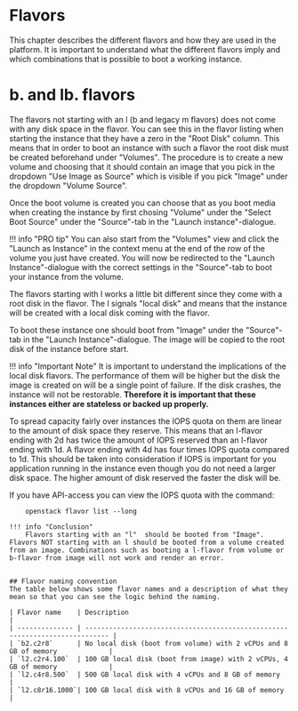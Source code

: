 # Flavors
This chapter describes the different flavors and how they are used in the platform. It is important to understand what the different flavors imply and which combinations that is possible to boot a working instance.

# b. and lb. flavors
The flavors not starting with an l (b and legacy m flavors) does not come with any disk space in the flavor. You can see this in the flavor listing when starting the instance that they have a zero in the "Root Disk" column. This means that in order to boot an instance with such a flavor the root disk must be created beforehand under "Volumes". The procedure is to create a new volume and choosing that it should contain an image that you pick in the dropdown "Use Image as Source" which is visible if you pick "Image" under the dropdown "Volume Source".

Once the boot volume is created you can choose that as you boot media when creating the instance by first chosing "Volume" under the "Select Boot Source" under the "Source"-tab in the "Launch instance"-dialogue. 

!!! info "PRO tip"
    You can also start from the "Volumes" view and click the "Launch as Instance" in the context menu at the end of the row of the volume you just have created. You will now be redirected to the "Launch Instance"-dialogue with the correct settings in the "Source"-tab to boot your instance from the volume.

The flavors starting with l works a little bit different since they come with a root disk in the flavor. The l signals "local disk" and means that the instance will be created with a local disk coming with the flavor.

To boot these instance one should boot from "Image" under the "Source"-tab in the "Launch Instance"-dialogue. The image will be copied to the root disk of the instance before start.

!!! info "Important Note"
    It is important to understand the implications of the local disk flavors. The performance of them will be higher but the disk the image is created on  will be a single point of failure. If the disk crashes, the instance will not be restorable. **Therefore it is important that these instances either are stateless or backed up properly.** 

To spread capacity fairly over instances the IOPS quota on them are linear to the amount of disk space they reserve. This means that an l-flavor ending with 2d has twice the amount of IOPS reserved than an l-flavor ending with 1d. A flavor ending with 4d has four times IOPS quota compared to 1d. This should be taken into consideration if IOPS is important for you application running in the instance even though you do not need a larger disk space. The higher amount of disk reserved the faster the disk will be. 

If you have API-access you can view the IOPS quota with the command:
```
    openstack flavor list --long

!!! info "Conclusion"
    Flavors starting with an "l"  should be booted from "Image". Flavors NOT starting with an l should be booted from a volume created from an image. Combinations such as booting a l-flavor from volume or b-flavor from image will not work and render an error.


## Flavor naming convention
The table below shows some flavor names and a description of what they mean so that you can see the logic behind the naming.

| Flavor name    | Description                                                                  |
| -------------- | ---------------------------------------------------------------------------- |
| `b2.c2r8`      | No local disk (boot from volume) with 2 vCPUs and 8 GB of memory             |
| `l2.c2r4.100`  | 100 GB local disk (boot from image) with 2 vCPUs, 4 GB of memory             |
| `l2.c4r8.500`  | 500 GB local disk with 4 vCPUs and 8 GB of memory                            |
| `l2.c8r16.1000`| 100 GB local disk with 8 vCPUs and 16 GB of memory                           |



